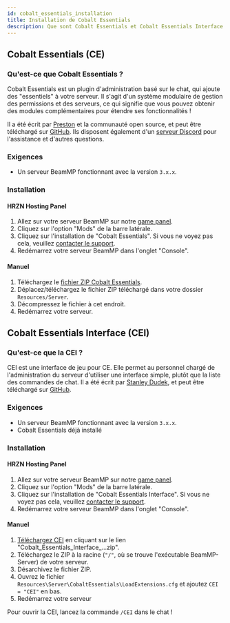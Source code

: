 ```yaml
---
id: cobalt_essentials_installation
title: Installation de Cobalt Essentials
description: Que sont Cobalt Essentials et Cobalt Essentials Interface et comment les installer ?
---
```


## Cobalt Essentials (CE)

### Qu'est-ce que Cobalt Essentials ?

Cobalt Essentials est un plugin d'administration basé sur le chat, qui ajoute des "essentiels" à votre serveur.
Il s'agit d'un système modulaire de gestion des permissions et des serveurs, ce qui signifie que vous pouvez obtenir des modules complémentaires pour étendre ses fonctionnalités !

Il a été écrit par [Preston](https://github.com/prestonelam2003) et la communauté open source, et peut être téléchargé sur [GitHub](https://github.com/prestonelam2003/CobaltEssentials).
Ils disposent également d'un [serveur Discord](https://discord.gg/UV74wNXKdz) pour l'assistance et d'autres questions.

### Exigences
 
 - Un serveur BeamMP fonctionnant avec la version `3.x.x`.

### Installation

#### HRZN Hosting Panel

1. Allez sur votre serveur BeamMP sur notre [game panel](https://hrzn.link/panel).
2. Cliquez sur l'option "Mods" de la barre latérale.
3. Cliquez sur l'installation de "Cobalt Essentials". Si vous ne voyez pas cela, veuillez [contacter le support](/knowledgebase/getting_support).
4. Redémarrez votre serveur BeamMP dans l'onglet "Console".

#### Manuel
1. Téléchargez le [fichier ZIP Cobalt Essentials](https://github.com/prestonelam2003/CobaltEssentials/archive/refs/heads/master.zip).
2. Déplacez/téléchargez le fichier ZIP téléchargé dans votre dossier `Resources/Server`.
3. Décompressez le fichier à cet endroit.
4. Redémarrez votre serveur.

## Cobalt Essentials Interface (CEI)

### Qu'est-ce que la CEI ?

CEI est une interface de jeu pour CE. Elle permet au personnel chargé de l'administration du serveur d'utiliser une interface simple, plutôt que la liste des commandes de chat.
Il a été écrit par [Stanley Dudek](https://github.com/StanleyDudek), et peut être téléchargé sur [GitHub](https://github.com/StanleyDudek/CobaltEssentialsInterface).

### Exigences

 - Un serveur BeamMP fonctionnant avec la version `3.x.x`.
 - Cobalt Essentials déjà installé

### Installation

#### HRZN Hosting Panel
1. Allez sur votre serveur BeamMP sur notre [game panel](https://hrzn.link/panel).
2. Cliquez sur l'option "Mods" de la barre latérale.
3. Cliquez sur l'installation de "Cobalt Essentials Interface". Si vous ne voyez pas cela, veuillez [contacter le support](/knowledgebase/getting_support).
4. Redémarrez votre serveur BeamMP dans l'onglet "Console".

#### Manuel

1. [Téléchargez CEI](https://github.com/StanleyDudek/CobaltEssentialsInterface/releases) en cliquant sur le lien "Cobalt_Essentials_Interface_...zip".
2. Téléchargez le ZIP à la racine (`"/"`, où se trouve l'exécutable BeamMP-Server) de votre serveur.
3. Désarchivez le fichier ZIP.
4. Ouvrez le fichier `Resources\Server\CobaltEssentials\LoadExtensions.cfg` et ajoutez `CEI = "CEI"` en bas.
5. Redémarrez votre serveur

Pour ouvrir la CEI, lancez la commande `/CEI` dans le chat !